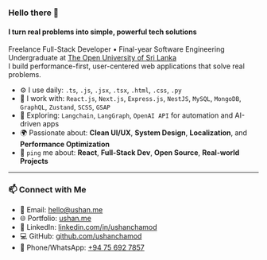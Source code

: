 ### Hello there 👋

#### I turn real problems into simple, powerful tech solutions

Freelance Full-Stack Developer • Final-year Software Engineering Undergraduate at [The Open University of Sri Lanka](https://www.ou.ac.lk)  
I build performance-first, user-centered web applications that solve real problems.

- ⚙️ I use daily: `.ts`, `.js`, `.jsx`, `.tsx`, `.html`, `.css`, `.py`
- 🧠 I work with: `React.js`, `Next.js`, `Express.js`, `NestJS`, `MySQL`, `MongoDB`, `GraphQL`, `Zustand`, `SCSS`, `GSAP`
- 🤖 Exploring: `Langchain`, `LangGraph`, `OpenAI API` for automation and AI-driven apps
- 🌍 Passionate about: **Clean UI/UX**, **System Design**, **Localization**, and **Performance Optimization**
- 💬 `ping` me about: **React**, **Full-Stack Dev**, **Open Source**, **Real-world Projects**

---

### 📫 Connect with Me

- 📧 Email: <hello@ushan.me>
- 🌐 Portfolio: [ushan.me](https://ushan.me)  
- 💼 LinkedIn: [linkedin.com/in/ushanchamod](https://www.linkedin.com/in/ushanchamod)  
- 💻 GitHub: [github.com/ushanchamod](https://github.com/ushanchamod)  
- 📱 Phone/WhatsApp: [+94 75 692 7857](tel:+94756927857)
